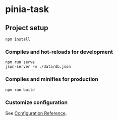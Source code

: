 # pinia-task

## Project setup

```
npm install
```

### Compiles and hot-reloads for development

```
npm run serve
json-server -w ./data/db.json
```

### Compiles and minifies for production

```
npm run build
```

### Customize configuration

See [Configuration Reference](https://cli.vuejs.org/config/).
